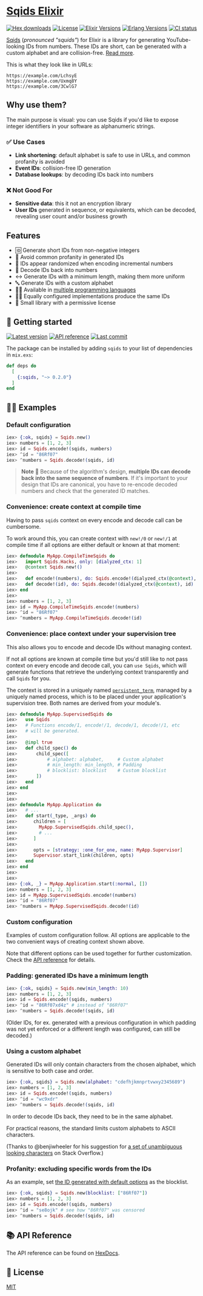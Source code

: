 # [Sqids Elixir](https://sqids.org/elixir)

[![Hex downloads](https://img.shields.io/hexpm/dt/sqids.svg)](https://hex.pm/packages/sqids)
[![License](https://img.shields.io/hexpm/l/sqids.svg)](https://github.com/sqids/sqids-elixir/blob/main/LICENSE)
[![Elixir Versions](https://img.shields.io/badge/Elixir-1.11%20to%201.18-blue)](https://elixir-lang.org/)
[![Erlang Versions](https://img.shields.io/badge/Erlang%2FOTP-24.3%20to%2027-blue)](https://www.erlang.org)
[![CI status](https://github.com/sqids/sqids-elixir/actions/workflows/ci.yml/badge.svg)](https://github.com/sqids/sqids-elixir/actions/workflows/ci.yml)

[Sqids](https://sqids.org/elixir) (*pronounced "squids"*) for Elixir is a
library for generating YouTube-looking IDs from numbers. These IDs are short,
can be generated with a custom alphabet and are collision-free. [Read
more](https://sqids.org/faq).

This is what they look like in URLs:
```
https://example.com/LchsyE
https://example.com/Uxmq8Y
https://example.com/3CwlG7
```

## Why use them?

The main purpose is visual: you can use Sqids if you'd like to expose integer
identifiers in your software as alphanumeric strings.

### ✅ Use Cases

* **Link shortening**: default alphabet is safe to use in URLs, and common
  profanity is avoided
* **Event IDs**: collision-free ID generation
* **Database lookups**: by decoding IDs back into numbers

### ❌ Not Good For

* **Sensitive data**: this it not an encryption library
* **User IDs** generated in sequence, or equivalents, which can be decoded,
  revealing user count and/or business growth

## Features

* 🆔 Generate short IDs from non-negative integers
* 🤬 Avoid common profanity in generated IDs
* 🎲 IDs appear randomized when encoding incremental numbers
* 🧰 Decode IDs back into numbers
* ↔️ Generate IDs with a minimum length, making them more uniform
* 🔤 Generate IDs with a custom alphabet
* 👩‍💻 Available in [multiple programming languages](https://sqids.org)
* 👯‍♀️ Equally configured implementations produce the same IDs
* 🍻 Small library with a permissive license

## 🚀 Getting started

[![Latest version](https://img.shields.io/hexpm/v/sqids.svg?style=flat)](https://hex.pm/packages/sqids)
[![API reference](https://img.shields.io/badge/hex-docs-lightgreen.svg)](https://hexdocs.pm/sqids/)
[![Last commit](https://img.shields.io/github/last-commit/sqids/sqids-elixir.svg)](https://github.com/sqids/sqids-elixir/commits/main)

The package can be installed by adding `sqids` to your list of dependencies in
`mix.exs`:

```elixir
def deps do
  [
    {:sqids, "~> 0.2.0"}
  ]
end
```

## 👩‍💻 Examples

### Default configuration

```elixir
iex> {:ok, sqids} = Sqids.new()
iex> numbers = [1, 2, 3]
iex> id = Sqids.encode!(sqids, numbers)
iex> ^id = "86Rf07"
iex> ^numbers = Sqids.decode!(sqids, id)
```

> **Note**
> 🚧 Because of the algorithm's design, **multiple IDs can decode back into the
> same sequence of numbers**. If it's important to your design that IDs are
> canonical, you have to re-encode decoded numbers and check that the
> generated ID matches.

### Convenience: create context at compile time

Having to pass `sqids` context on every encode and decode call can be
cumbersome.

To work around this, you can create context with `new!/0` or `new!/1` at compile
time if all options are either default or known at that moment:

```elixir
iex> defmodule MyApp.CompileTimeSqids do
iex>   import Sqids.Hacks, only: [dialyzed_ctx: 1]
iex>   @context Sqids.new!()
iex>
iex>   def encode!(numbers), do: Sqids.encode!(dialyzed_ctx(@context), numbers)
iex>   def decode!(id), do: Sqids.decode!(dialyzed_ctx(@context), id)
iex> end
iex>
iex> numbers = [1, 2, 3]
iex> id = MyApp.CompileTimeSqids.encode!(numbers)
iex> ^id = "86Rf07"
iex> ^numbers = MyApp.CompileTimeSqids.decode!(id)
```

### Convenience: place context under your supervision tree

This also allows you to encode and decode IDs without managing context.

If not all options are known at compile time but you'd still like to not pass
context on every encode and decode call, you can `use Sqids`, which will
generate functions that retrieve the underlying context transparently and call
`Sqids` for you.

The context is stored in a uniquely named
[`persistent_term`](https://www.erlang.org/doc/man/persistent_term), managed by
a uniquely named process, which is to be placed under your application's
supervision tree. Both names are derived from your module's.

```elixir
iex> defmodule MyApp.SupervisedSqids do
iex>   use Sqids
iex>   # Functions encode/1, encode!/1, decode/1, decode!/1, etc
iex>   # will be generated.
iex>
iex>   @impl true
iex>   def child_spec() do
iex>       child_spec([
iex>           # alphabet: alphabet,     # Custom alphabet
iex>           # min_length: min_length, # Padding
iex>           # blocklist: blocklist    # Custom blocklist
iex>       ])
iex>   end
iex> end
iex>
iex>
iex> defmodule MyApp.Application do
iex>   # ...
iex>   def start(_type, _args) do
iex>      children = [
iex>        MyApp.SupervisedSqids.child_spec(),
iex>        # ...
iex>      ]
iex>
iex>      opts = [strategy: :one_for_one, name: MyApp.Supervisor]
iex>      Supervisor.start_link(children, opts)
iex>   end
iex> end
iex>
iex>
iex> {:ok, _} = MyApp.Application.start(:normal, [])
iex> numbers = [1, 2, 3]
iex> id = MyApp.SupervisedSqids.encode!(numbers)
iex> ^id = "86Rf07"
iex> ^numbers = MyApp.SupervisedSqids.decode!(id)
```

### Custom configuration

Examples of custom configuration follow. All options are applicable to the two
convenient ways of creating context shown above.

Note that different options can be used together for further customization.
Check the [API reference](https://hexdocs.pm/sqids/api-reference.html) for
details.

### Padding: generated IDs have a minimum length

```elixir
iex> {:ok, sqids} = Sqids.new(min_length: 10)
iex> numbers = [1, 2, 3]
iex> id = Sqids.encode!(sqids, numbers)
iex> ^id = "86Rf07xd4z" # instead of "86Rf07"
iex> ^numbers = Sqids.decode!(sqids, id)
```

(Older IDs, for ex. generated with a previous configuration in which padding
was not yet enforced or a different length was configured, can still be
decoded.)

### Using a custom alphabet

Generated IDs will only contain characters from the chosen alphabet, which is
sensitive to both case and order.

```elixir
iex> {:ok, sqids} = Sqids.new(alphabet: "cdefhjkmnprtvwxy2345689")
iex> numbers = [1, 2, 3]
iex> id = Sqids.encode!(sqids, numbers)
iex> ^id = "wc9xdr"
iex> ^numbers = Sqids.decode!(sqids, id)
```

In order to decode IDs back, they need to be in the same alphabet.

For practical reasons, the standard limits custom alphabets to ASCII
characters.

(Thanks to @benjiwheeler for his suggestion for [a set of unambiguous looking
characters](https://stackoverflow.com/questions/11919708/set-of-unambiguous-looking-letters-numbers-for-user-input/58098360#58098360)
on Stack Overflow.)

### Profanity: excluding specific words from the IDs

As an example, set [the ID generated with default
options](#default-configuration) as the blocklist.

```elixir
iex> {:ok, sqids} = Sqids.new(blocklist: ["86Rf07"])
iex> numbers = [1, 2, 3]
iex> id = Sqids.encode!(sqids, numbers)
iex> ^id = "se8ojk" # see how "86Rf07" was censored
iex> ^numbers = Sqids.decode!(sqids, id)
```

## 📚 API Reference

The API reference can be found on
[HexDocs](https://hexdocs.pm/sqids/api-reference.html).

## 📝 License

[MIT](LICENSE)
